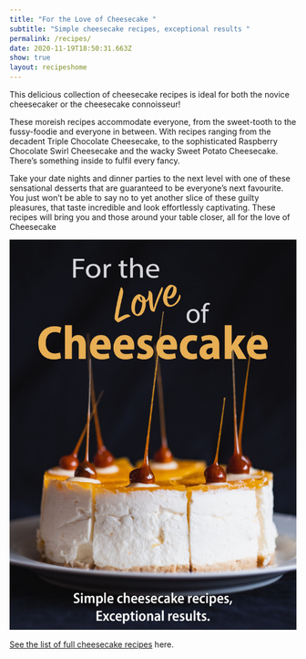 ```yaml
---
title: "For the Love of Cheesecake "
subtitle: "Simple cheesecake recipes, exceptional results "
permalink: /recipes/
date: 2020-11-19T18:50:31.663Z
show: true
layout: recipeshome
---
```

This delicious collection of cheesecake recipes is ideal for both the novice cheesecaker or the cheesecake connoisseur! 

These moreish recipes accommodate everyone, from the sweet-tooth to the fussy-foodie and everyone in between. With recipes ranging from the decadent Triple Chocolate Cheesecake, to the sophisticated Raspberry Chocolate Swirl Cheesecake and the wacky Sweet Potato Cheesecake. There’s something inside to fulfil every fancy. 

Take your date nights and dinner parties to the next level with one of these sensational desserts that are guaranteed to be everyone’s next favourite. 
You just won’t be able to say no to yet another slice of these guilty pleasures, that taste incredible and look effortlessly captivating. 
These recipes will bring you and those around your table closer, all for the love of Cheesecake

![Recipe book title against picture of cheesecake ](../uploads/cover.jpg "Recipe book cover ")

[See the list of full cheesecake recipes](https://hannahs-handle.netlify.app/allrecipes) here.